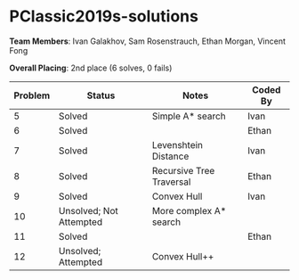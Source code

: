 # PClassic2019s-solutions

**Team Members**: Ivan Galakhov, Sam Rosenstrauch, Ethan Morgan, Vincent Fong

**Overall Placing**: 2nd place (6 solves, 0 fails)

| Problem   | Status                  | Notes                    |Coded By  |
|-----------|-------------------------|--------------------------|----------|
| 5         | Solved                  | Simple A* search         |Ivan      |
| 6         | Solved                  |                          |Ethan     |
| 7         | Solved                  | Levenshtein Distance     |Ivan      |
| 8         | Solved                  | Recursive Tree Traversal |Ethan     |
| 9         | Solved                  | Convex Hull              |Ivan      |
| 10        | Unsolved; Not Attempted | More complex A* search   |          |
| 11        | Solved                  |                          |Ethan     |
| 12        | Unsolved; Attempted     | Convex Hull++            |          |
